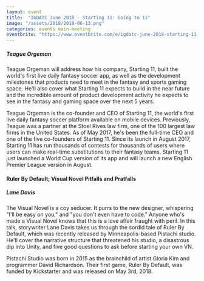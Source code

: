 ```yaml
---
layout: event
title:  "IGDATC June 2018 - Starting 11: Going to 11"
image: "/assets/2018/2018-06-13.png"
categories: events main-meeting
eventbrite: "https://www.eventbrite.com/e/igdatc-june-2018-starting-11-going-to-11-tickets-46662014341?aff=ebdsoporgprofile"
---
```


##### Teague Orgeman

Teague Orgeman will address how his company, Starting 11, built the world's first live daily fantasy soccer app, as well as the development milestones that products need to meet in the fantasy and sports gaming space. He'll also cover what Starting 11 expects to build in the near future and the incredible amount of product development activity he expects to see in the fantasy and gaming space over the next 5 years.

Teague Orgeman is the co-founder and CEO of Starting 11, the world's first live daily fantasy soccer platform available on mobile devices. Previously, Teague was a partner at the Stoel Rives law firm, one of the 100 largest law firms in the United States. As of May 2017, he's been the full-time CEO and one of the five co-founders of Starting 11. Since its launch in August 2017, Starting 11 has run thousands of contests for thousands of users where users can make real-time substitutions to their fantasy teams. Starting 11 just launched a World Cup version of its app and will launch a new English Premier League version in August.


#### Ruler By Default; Visual Novel Pitfalls and Pratfalls
##### Lane Davis

The Visual Novel is a coy seducer. It purrs to the new designer, whispering "I'll be easy on you," and "you don't even have to code." Anyone who's made a Visual Novel knows that this is a love affair fraught with peril. In this talk, storywriter Lane Davis takes us through the sordid tale of Ruler By Default, which was recently released by Minneapolis-based Pistachi studio. He'll cover the narrative structure that threatened his studio, a disastrous dip into Unity, and five good questions to ask before starting your own VN.

Pistachi Studio was born in 2015 as the brainchild of artist Gloria Kim and programmer David Richardson. Their first game, Ruler By Default, was funded by Kickstarter and was released on May 3rd, 2018.

